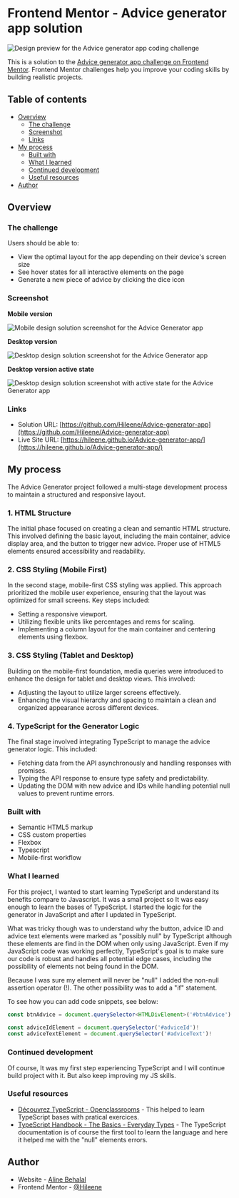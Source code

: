 # Frontend Mentor - Advice generator app solution

![Design preview for the Advice generator app coding challenge](./design/desktop-preview.jpg)

This is a solution to the [Advice generator app challenge on Frontend Mentor](https://www.frontendmentor.io/challenges/advice-generator-app-QdUG-13db). Frontend Mentor challenges help you improve your coding skills by building realistic projects.

## Table of contents

- [Overview](#overview)
  - [The challenge](#the-challenge)
  - [Screenshot](#screenshot)
  - [Links](#links)
- [My process](#my-process)
  - [Built with](#built-with)
  - [What I learned](#what-i-learned)
  - [Continued development](#continued-development)
  - [Useful resources](#useful-resources)
- [Author](#author)

## Overview

### The challenge

Users should be able to:

- View the optimal layout for the app depending on their device's screen size
- See hover states for all interactive elements on the page
- Generate a new piece of advice by clicking the dice icon

### Screenshot

<strong>Mobile version</strong>

![Mobile design solution screenshot for the Advice Generator app](./images/Screenshot_mobile.png)

<strong>Desktop version</strong>

![Desktop design solution screenshot for the Advice Generator app](./images/Screenshot_desktop.png)

<strong>Desktop version active state</strong>

![Desktop design solution screenshot with active state for the Advice Generator app](./images/Screenshot_desktop_hover.png)

### Links

- Solution URL: [https://github.com/Hileene/Advice-generator-app](https://github.com/Hileene/Advice-generator-app)
- Live Site URL: [https://hileene.github.io/Advice-generator-app/](https://hileene.github.io/Advice-generator-app/)

## My process

The Advice Generator project followed a multi-stage development process to maintain a structured and responsive layout.

### 1. HTML Structure

The initial phase focused on creating a clean and semantic HTML structure. This involved defining the basic layout, including the main container, advice display area, and the button to trigger new advice. Proper use of HTML5 elements ensured accessibility and readability.

### 2. CSS Styling (Mobile First)

In the second stage, mobile-first CSS styling was applied. This approach prioritized the mobile user experience, ensuring that the layout was optimized for small screens. Key steps included:

- Setting a responsive viewport.
- Utilizing flexible units like percentages and rems for scaling.
- Implementing a column layout for the main container and centering elements using flexbox.

### 3. CSS Styling (Tablet and Desktop)

Building on the mobile-first foundation, media queries were introduced to enhance the design for tablet and desktop views. This involved:

- Adjusting the layout to utilize larger screens effectively.
- Enhancing the visual hierarchy and spacing to maintain a clean and organized appearance across different devices.

### 4. TypeScript for the Generator Logic

The final stage involved integrating TypeScript to manage the advice generator logic. This included:

- Fetching data from the API asynchronously and handling responses with promises.
- Typing the API response to ensure type safety and predictability.
- Updating the DOM with new advice and IDs while handling potential null values to prevent runtime errors.

### Built with

- Semantic HTML5 markup
- CSS custom properties
- Flexbox
- Typescript
- Mobile-first workflow

### What I learned

For this project, I wanted to start learning TypeScript and understand its benefits compare to Javascript. It was a small project so It was easy enough to learn the bases of TypeScript. I started the logic for the generator in JavaScript and after I updated in TypeScript.

What was tricky though was to understand why the button, advice ID and advice text elements were marked as "possibly null" by TypeScript although these elements are find in the DOM when only using JavaScript. Even if my JavaScript code was working perfectly, TypeScript's goal is to make sure our code is robust and handles all potential edge cases, including the possibility of elements not being found in the DOM.

Because I was sure my element will never be "null" I added the non-null assertion operator (!). The other possibility was to add a "if" statement.

To see how you can add code snippets, see below:

```typescript
const btnAdvice = document.querySelector<HTMLDivElement>('#btnAdvice')!

const adviceIdElement = document.querySelector('#adviceId')!
const adviceTextElement = document.querySelector('#adviceText')!
```

### Continued development

Of course, It was my first step experiencing TypeScript and I will continue build project with it. But also keep improving my JS skills.

### Useful resources

- [Découvrez TypeScript - Openclassrooms](https://openclassrooms.com/fr/courses/8039116-decouvrez-typescript/8166571-tirez-un-maximum-de-ce-cours) - This helped to learn TypeScript bases with pratical exercices.
- [TypeScript Handbook - The Basics - Everyday Types](https://www.typescriptlang.org/docs/handbook/2/everyday-types.html#non-null-assertion-operator-postfix-) - The TypeScript documentation is of course the first tool to learn the language and here it helped me with the "null" elements errors.

## Author

- Website - [Aline Behalal](https://aline-behalal.netlify.app/)
- Frontend Mentor - [@Hileene](https://www.frontendmentor.io/profile/Hileene)
